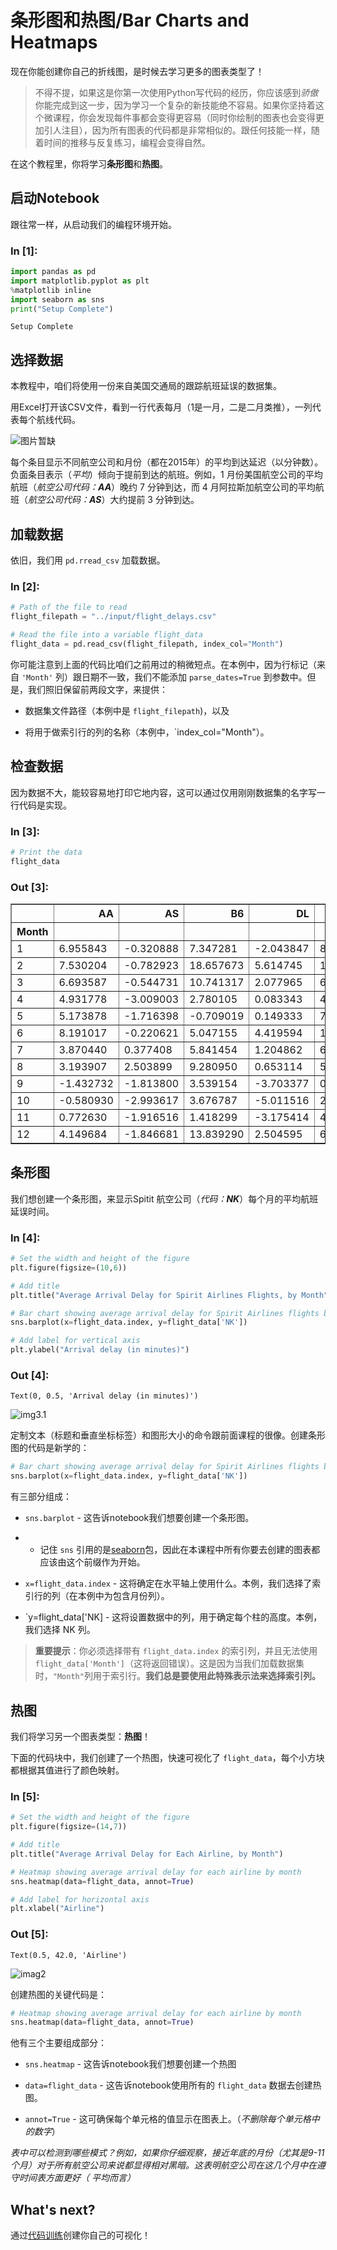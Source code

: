# 条形图和热图/Bar Charts and Heatmaps

现在你能创建你自己的折线图，是时候去学习更多的图表类型了！

>不得不提，如果这是你第一次使用Python写代码的经历，你应该感到*骄傲*你能完成到这一步，因为学习一个复杂的新技能绝不容易。如果你坚持着这个微课程，你会发现每件事都会变得更容易（同时你绘制的图表也会变得更加引人注目），因为所有图表的代码都是非常相似的。跟任何技能一样，随着时间的推移与反复练习，编程会变得自然。

在这个教程里，你将学习**条形图**和**热图**。

## 启动Notebook

跟往常一样，从启动我们的编程环境开始。

### In [1]:

```python
import pandas as pd
import matplotlib.pyplot as plt
%matplotlib inline
import seaborn as sns
print("Setup Complete")
```

```text
Setup Complete
```

## 选择数据

本教程中，咱们将使用一份来自美国交通局的跟踪航班延误的数据集。

用Excel打开该CSV文件，看到一行代表每月（1是一月，二是二月类推），一列代表每个航线代码。

![图片暂缺](https://www.kaggle.com/alexisbcook/bar-charts-and-heatmaps)

每个条目显示不同航空公司和月份（都在2015年）的平均到达延迟（以分钟数）。负面条目表示（*平均*）倾向于提前到达的航班。例如，1 月份美国航空公司的平均航班（*航空公司代码：**AA***）晚约 7 分钟到达，而 4 月阿拉斯加航空公司的平均航班（*航空公司代码：**AS***）大约提前 3 分钟到达。

## 加载数据

依旧，我们用 `pd.rread_csv` 加载数据。

### In [2]:

```python
# Path of the file to read
flight_filepath = "../input/flight_delays.csv"

# Read the file into a variable flight_data
flight_data = pd.read_csv(flight_filepath, index_col="Month")
```

你可能注意到上面的代码比咱们之前用过的稍微短点。在本例中，因为行标记（来自 `'Month'` 列）跟日期不一致，我们不能添加 `parse_dates=True` 到参数中。但是，我们照旧保留前两段文字，来提供：

- 数据集文件路径（本例中是 `flight_filepath`)，以及

- 将用于做索引行的列的名称（本例中，`index_col="Month"）。

## 检查数据

因为数据不大，能较容易地打印它地内容，这可以通过仅用刚刚数据集的名字写一行代码是实现。

### In [3]:

```python
# Print the data
flight_data
```

### Out [3]:

<table border="1" class="dataframe">
  <thead>
    <tr style="text-align: right;">
      <th></th>
      <th>AA</th>
      <th>AS</th>
      <th>B6</th>
      <th>DL</th>
      <th>EV</th>
      <th>F9</th>
      <th>HA</th>
      <th>MQ</th>
      <th>NK</th>
      <th>OO</th>
      <th>UA</th>
      <th>US</th>
      <th>VX</th>
      <th>WN</th>
    </tr>
    <tr>
      <th>Month</th>
      <th></th>
      <th></th>
      <th></th>
      <th></th>
      <th></th>
      <th></th>
      <th></th>
      <th></th>
      <th></th>
      <th></th>
      <th></th>
      <th></th>
      <th></th>
      <th></th>
    </tr>
  </thead>
  <tbody>
    <tr>
      <td>1</td>
      <td>6.955843</td>
      <td>-0.320888</td>
      <td>7.347281</td>
      <td>-2.043847</td>
      <td>8.537497</td>
      <td>18.357238</td>
      <td>3.512640</td>
      <td>18.164974</td>
      <td>11.398054</td>
      <td>10.889894</td>
      <td>6.352729</td>
      <td>3.107457</td>
      <td>1.420702</td>
      <td>3.389466</td>
    </tr>
    <tr>
      <td>2</td>
      <td>7.530204</td>
      <td>-0.782923</td>
      <td>18.657673</td>
      <td>5.614745</td>
      <td>10.417236</td>
      <td>27.424179</td>
      <td>6.029967</td>
      <td>21.301627</td>
      <td>16.474466</td>
      <td>9.588895</td>
      <td>7.260662</td>
      <td>7.114455</td>
      <td>7.784410</td>
      <td>3.501363</td>
    </tr>
    <tr>
      <td>3</td>
      <td>6.693587</td>
      <td>-0.544731</td>
      <td>10.741317</td>
      <td>2.077965</td>
      <td>6.730101</td>
      <td>20.074855</td>
      <td>3.468383</td>
      <td>11.018418</td>
      <td>10.039118</td>
      <td>3.181693</td>
      <td>4.892212</td>
      <td>3.330787</td>
      <td>5.348207</td>
      <td>3.263341</td>
    </tr>
    <tr>
      <td>4</td>
      <td>4.931778</td>
      <td>-3.009003</td>
      <td>2.780105</td>
      <td>0.083343</td>
      <td>4.821253</td>
      <td>12.640440</td>
      <td>0.011022</td>
      <td>5.131228</td>
      <td>8.766224</td>
      <td>3.223796</td>
      <td>4.376092</td>
      <td>2.660290</td>
      <td>0.995507</td>
      <td>2.996399</td>
    </tr>
    <tr>
      <td>5</td>
      <td>5.173878</td>
      <td>-1.716398</td>
      <td>-0.709019</td>
      <td>0.149333</td>
      <td>7.724290</td>
      <td>13.007554</td>
      <td>0.826426</td>
      <td>5.466790</td>
      <td>22.397347</td>
      <td>4.141162</td>
      <td>6.827695</td>
      <td>0.681605</td>
      <td>7.102021</td>
      <td>5.680777</td>
    </tr>
    <tr>
      <td>6</td>
      <td>8.191017</td>
      <td>-0.220621</td>
      <td>5.047155</td>
      <td>4.419594</td>
      <td>13.952793</td>
      <td>19.712951</td>
      <td>0.882786</td>
      <td>9.639323</td>
      <td>35.561501</td>
      <td>8.338477</td>
      <td>16.932663</td>
      <td>5.766296</td>
      <td>5.779415</td>
      <td>10.743462</td>
    </tr>
    <tr>
      <td>7</td>
      <td>3.870440</td>
      <td>0.377408</td>
      <td>5.841454</td>
      <td>1.204862</td>
      <td>6.926421</td>
      <td>14.464543</td>
      <td>2.001586</td>
      <td>3.980289</td>
      <td>14.352382</td>
      <td>6.790333</td>
      <td>10.262551</td>
      <td>NaN</td>
      <td>7.135773</td>
      <td>10.504942</td>
    </tr>
    <tr>
      <td>8</td>
      <td>3.193907</td>
      <td>2.503899</td>
      <td>9.280950</td>
      <td>0.653114</td>
      <td>5.154422</td>
      <td>9.175737</td>
      <td>7.448029</td>
      <td>1.896565</td>
      <td>20.519018</td>
      <td>5.606689</td>
      <td>5.014041</td>
      <td>NaN</td>
      <td>5.106221</td>
      <td>5.532108</td>
    </tr>
    <tr>
      <td>9</td>
      <td>-1.432732</td>
      <td>-1.813800</td>
      <td>3.539154</td>
      <td>-3.703377</td>
      <td>0.851062</td>
      <td>0.978460</td>
      <td>3.696915</td>
      <td>-2.167268</td>
      <td>8.000101</td>
      <td>1.530896</td>
      <td>-1.794265</td>
      <td>NaN</td>
      <td>0.070998</td>
      <td>-1.336260</td>
    </tr>
    <tr>
      <td>10</td>
      <td>-0.580930</td>
      <td>-2.993617</td>
      <td>3.676787</td>
      <td>-5.011516</td>
      <td>2.303760</td>
      <td>0.082127</td>
      <td>0.467074</td>
      <td>-3.735054</td>
      <td>6.810736</td>
      <td>1.750897</td>
      <td>-2.456542</td>
      <td>NaN</td>
      <td>2.254278</td>
      <td>-0.688851</td>
    </tr>
    <tr>
      <td>11</td>
      <td>0.772630</td>
      <td>-1.916516</td>
      <td>1.418299</td>
      <td>-3.175414</td>
      <td>4.415930</td>
      <td>11.164527</td>
      <td>-2.719894</td>
      <td>0.220061</td>
      <td>7.543881</td>
      <td>4.925548</td>
      <td>0.281064</td>
      <td>NaN</td>
      <td>0.116370</td>
      <td>0.995684</td>
    </tr>
    <tr>
      <td>12</td>
      <td>4.149684</td>
      <td>-1.846681</td>
      <td>13.839290</td>
      <td>2.504595</td>
      <td>6.685176</td>
      <td>9.346221</td>
      <td>-1.706475</td>
      <td>0.662486</td>
      <td>12.733123</td>
      <td>10.947612</td>
      <td>7.012079</td>
      <td>NaN</td>
      <td>13.498720</td>
      <td>6.720893</td>
    </tr>
  </tbody>
</table>

## 条形图

我们想创建一个条形图，来显示Spitit 航空公司（*代码：**NK***）每个月的平均航班延误时间。

### In [4]:

```python
# Set the width and height of the figure
plt.figure(figsize=(10,6))

# Add title
plt.title("Average Arrival Delay for Spirit Airlines Flights, by Month")

# Bar chart showing average arrival delay for Spirit Airlines flights by month
sns.barplot(x=flight_data.index, y=flight_data['NK'])

# Add label for vertical axis
plt.ylabel("Arrival delay (in minutes)")
```

### Out [4]:

```text
Text(0, 0.5, 'Arrival delay (in minutes)')
```

![img3.1](./imgs/3.1.png)

定制文本（标题和垂直坐标标签）和图形大小的命令跟前面课程的很像。创建条形图的代码是新学的：

```python
# Bar chart showing average arrival delay for Spirit Airlines flights by month
sns.barplot(x=flight_data.index, y=flight_data['NK'])
```

有三部分组成：

- `sns.barplot` - 这告诉notebook我们想要创建一个条形图。
- - 记住 `sns` 引用的是[seaborn](https://seaborn.pydata.org/)包，因此在本课程中所有你要去创建的图表都应该由这个前缀作为开始。

- `x=flight_data.index` - 这将确定在水平轴上使用什么。本例，我们选择了索引行的列（在本例中为包含月份列）。

- `y=flight_data['NK] - 这将设置数据中的列，用于确定每个柱的高度。本例，我们选择 NK 列。

>**重要提示**：你必须选择带有 `flight_data.index` 的索引列，并且无法使用 `flight_data['Month']`（这将返回错误）。这是因为当我们加载数据集时，`"Month"`列用于索引行。**我们总是要使用此特殊表示法来选择索引列。**

## 热图

我们将学习另一个图表类型：**热图**！

下面的代码块中，我们创建了一个热图，快速可视化了 `flight_data`，每个小方块都根据其值进行了颜色映射。


### In [5]:

```python
# Set the width and height of the figure
plt.figure(figsize=(14,7))

# Add title
plt.title("Average Arrival Delay for Each Airline, by Month")

# Heatmap showing average arrival delay for each airline by month
sns.heatmap(data=flight_data, annot=True)

# Add label for horizontal axis
plt.xlabel("Airline")
```

### Out [5]:

```text
Text(0.5, 42.0, 'Airline')
```

![imag2](./imgs/3.2.png
)

创建热图的关键代码是：

```python
# Heatmap showing average arrival delay for each airline by month
sns.heatmap(data=flight_data, annot=True)
```

他有三个主要组成部分：

- `sns.heatmap` - 这告诉notebook我们想要创建一个热图

- `data=flight_data` - 这告诉notebook使用所有的 `flight_data` 数据去创建热图。

- `annot=True` - 这可确保每个单元格的值显示在图表上。（*不删除每个单元格中的数字*）

*表中可以检测到哪些模式？例如，如果你仔细观察，接近年底的月份（尤其是9-11个月）对于所有航空公司来说都显得相对黑暗。这表明航空公司在这几个月中在遵守时间表方面更好（ 平均而言）*

## What's next?

通过[代码训练](https://www.kaggle.com/kernels/fork/2951537)创建你自己的可视化！
